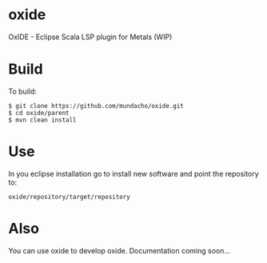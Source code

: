 # oxide

OxIDE - Eclipse Scala LSP plugin for Metals (WIP)

# Build

To build:

    $ git clone https://github.com/mundacho/oxide.git
    $ cd oxide/parent
    $ mvn clean install

# Use

In you eclipse installation go to install new software and point the repository to:

    oxide/repository/target/repository

# Also

You can use oxide to develop oxide. Documentation coming soon...
